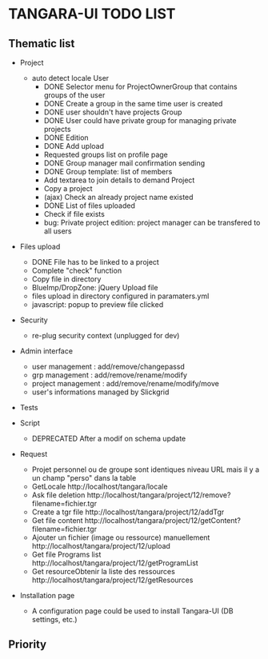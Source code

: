 TANGARA-UI TODO LIST
==========

Thematic list
-------------
- Project
  * auto detect locale 
    User
      * DONE Selector menu for ProjectOwnerGroup that contains groups of the user
      * DONE Create a group in the same time user is created
      * DONE user shouldn't have projects
    Group
      * DONE User could have private group for managing private projects
      * DONE Edition
      * DONE Add upload
      * Requested groups list on profile page
      * DONE Group manager mail confirmation sending
      * DONE Group template: list of members
      * Add textarea to join details to demand
    Project
      * Copy a project
      * (ajax) Check an already project name existed
      * DONE List of files uploaded
      * Check if file exists
      * bug: Private project edition: project manager can be transfered to all users

- Files upload
    * DONE File has to be linked to a project
    * Complete "check" function
    * Copy file in directory
    * BlueImp/DropZone: jQuery Upload file
    * files upload in directory configured in paramaters.yml
    * javascript: popup to preview file clicked

- Security
    * re-plug security context (unplugged for dev)

- Admin interface
    * user management : add/remove/changepassd
    * grp management : add/remove/rename/modify
    * project management : add/remove/rename/modify/move
    * user's informations managed by Slickgrid

- Tests

- Script 
    * DEPRECATED After a modif on schema update

- Request
    * Projet personnel ou de groupe sont identiques niveau URL mais il y a un champ "perso" dans la table
    * GetLocale
        http://localhost/tangara/locale
    * Ask file deletion
        http://localhost/tangara/project/12/remove?filename=fichier.tgr
    * Create a tgr file
        http://localhost/tangara/project/12/addTgr
    * Get file content
        http://localhost/tangara/project/12/getContent?filename=fichier.tgr
    * Ajouter un fichier (image ou ressource) manuellement
        http://localhost/tangara/project/12/upload
    * Get file Programs list
        http://localhost/tangara/project/12/getProgramList
    * Get resourceObtenir la liste des ressources
        http://localhost/tangara/project/12/getResources

- Installation page 
    * A configuration page could be used to install Tangara-UI (DB settings, etc.)


Priority
-------------




